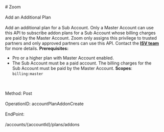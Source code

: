 <br>#     Zoom</br>
<br>Add an Additional Plan</br>
<br>Add an additional plan for a Sub Account.   Only a Master Account can use this API to subscribe addon plans for a Sub Account whose billing charges are paid by the Master Account. Zoom only assigns this privilege to trusted partners and only approved partners can use this API. Contact the [**ISV team**](https://zoom.us/plan/api) for more details.
**Prerequisites:**
* Pro or a higher plan with Master Account enabled.
* The Sub Account must be a paid account. The billing charges for the Sub Account must be paid by the Master Account.
**Scopes**: `billing:master`
 </br>
<br>Method: Post</br>
<br>OperationID: accountPlanAddonCreate</br>
<br>EndPoint:</br>
<br>/accounts/{accountId}/plans/addons</br>
